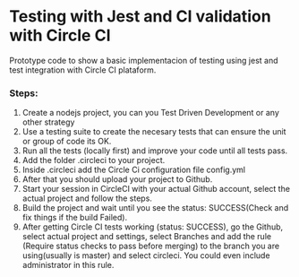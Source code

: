 # Testing with Jest and CI validation with Circle CI
Prototype code to show a basic implementacion of testing using jest and test integration with Circle CI plataform.

### Steps:
1. Create a nodejs project, you can you Test Driven Development or any other strategy
2. Use a testing suite to create the necesary tests that can ensure the unit or group of code its OK.
3. Run all the tests (locally first) and improve your code until all tests pass.
4. Add the folder .circleci to your project.
5. Inside .circleci add the Circle Ci configuration file config.yml
6. After that you should upload your project to Github.
7. Start your session in CircleCI with your actual Github account, select the actual project and follow the steps.
8. Build the project and wait until you see the status: SUCCESS(Check and fix things if the build Failed).
9. After getting Circle CI tests working (status: SUCCESS), go the Github, select actual project and settings, select Branches and add the rule (Require status checks to pass before merging) to the branch you are using(usually is master) and select circleci. You could even include administrator in this rule.
